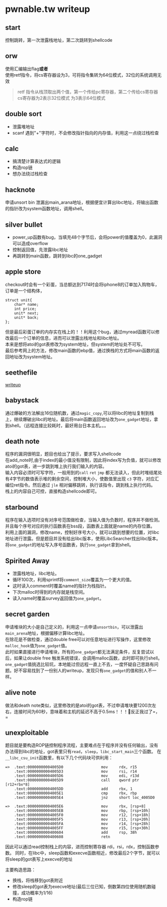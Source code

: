 pwnable.tw writeup
==================

## start  
控制跳转，第一次泄露栈地址，第二次跳转到shellcode

## orw
使用汇编输出flag**或者**  
使用retf指令，将cs寄存器设为3，可将指令集转为64位模式，32位的系统调用无效
>retf 指令从栈顶取出两个值，第一个传给pc寄存器，第二个传给cs寄存器  
>cs寄存器为2表示32位模式 为3表示64位模式

## double sort  
- 泄露堆地址
- scanf 遇到"+"字符时，不会修改指针指向的内存值，利用这一点绕过栈检查

## calc
- 搞清楚计算表达式的逻辑
- 构造rop链
- 想办法绕过栈检查

## hacknote
申请unsort bin 泄漏出main_arana地址，根据便宜计算出libc地址，将输出函数的指针改为system函数地址，调用shell。

## silver bullet
- power_up函数有bug，当填充48个字节后，会将power的值覆盖为0，此漏洞可以造成overflow
- 控制返回值，先泄露libc地址
- 再跳转到main函数，跳转到libc的one_gadget

## apple store
checkout时会有一个彩蛋，当总额达到7174时会将iphone8的订单加入购物车，订单是一个结构体， 

	struct unit{
		char* name;
		int price;
		unit* next;
		unit* back;
	};

但是最后彩蛋订单的内存实在栈上的！！利用这个bug，通过myread函数可以修改最后一个订单的信息，进而可以泄露出栈地址和libc地址。  
本来是想将atoi的got表修改为system地址，但system的地址处不可写。  
最后参考网上的方法，修改main函数的ebp值，通过换栈的方式将main函数的返回地址改为system地址。

## seethefile
[writeup](seethefile/README.md)  

## babystack
通过爆破的方法解出16位随机数，通过`magic_copy`,可以将libc的地址复制到栈上，继续爆破出libc的地址。最后将main函数返回地址改为`one_gadget`地址，拿到shell。（远程连接比较耗时，最好用台日本主机。。。

## death note
程序的漏洞很明显，题目也给出了提示，要求写入shellcode  
在add_note时,由于index的最小值没有限制，因此将index写为负值，就可以修改atoi的got表，进一步跳到堆上执行我们输入的内容。  
输入内容必须时可写字符，一般用到的`call` `ret` `jmp` 都无法读入，但此时堆结尾处有4字节的数值表示堆的剩余空间，控制堆大小，使数值里出现 `c3` 字符，对应汇编位ret指令。然后通过 `jle` 相对偏移跳转，执行该指令，跳到栈上执行代码。  
栈上的内容自己可控，直接构造shellcode即可。  

## starbound
程序在输入选项时没有对序号范围做检查，当输入值为负数时，程序并不做检测。并且每个序号对应的执行函数表在bss段，函数表上面就是name的内存位置。  
利用上面的漏洞，修改name，控制好序号大小，就可以跳到想要的位置，对libc地址进行泄露。但是题目并没有给出libc版本，使用LibcSearcher找出libc版本。将`one_gadget`的地址写入序号函数表，执行`one_gadget`拿到shell。  

## Spirited Away
- 泄露栈地址，libc地址。
- 循环100次，利用sprintf将`comment_size`覆盖为一个更大的值。
- 这时读入comment时覆盖name的指针为栈指针。
- 下次malloc时得到的内存就是栈空间。
- 读入name时覆盖survey返回值为`one_gadget`。

## secret garden
申请堆块的大小是自己定义的，利用这一点申请`unsortbin`，可以泄露出`main_arena`地址，根据偏移计算libc地址。  
在除花是不做检查，通过double free可以对任意地址进行写操作，这里修改`malloc_hook`值为`one_gadget`值。  
此时如果直接进行申请堆块，所有的`one_gadget`都无法满足条件，反复尝试以后，如果让double free 触发系统错误，会调用malloc函数，此时即可执行shell。  
`one_gadget`值挑选比较坑，本地能过但远程一直上不去，一度怀疑自己思路有问题。好不容易找到了一份别人的writeup，发现只有`one_gadget`的值和别人不一样。

## alive note
做法和death note类似，这里修改的是atoi的got表，不过申请堆块要1200次左右，连接时间为60秒，意味着和主机的延迟不高于0.5ms！！！🌚反正我过了=，=  

## unexploitable
题目就是要构造ROP链控制程序流程，主要难点在于程序并没有任何输出，没有办法得到libc的地址，got表里只有`read`，`sleep`，`libc_start_main`三个函数。
在`__libc_csu_init`函数里，有以下几个代码块可供利用：


	=>	.text:00000000004005D0                 mov     rdx, r15
		.text:00000000004005D3                 mov     rsi, r14
		.text:00000000004005D6                 mov     edi, r13d
		.text:00000000004005D9                 call    qword ptr [r12+rbx*8]
		.text:00000000004005DD                 add     rbx, 1
		.text:00000000004005E1                 cmp     rbx, rbp
		.text:00000000004005E4                 jnz     short loc_4005D0

	=>	.text:00000000004005E6                 mov     rbx, [rsp+8]
		.text:00000000004005EB                 mov     rbp, [rsp+10h]
		.text:00000000004005F0                 mov     r12, [rsp+18h]
		.text:00000000004005F5                 mov     r13, [rsp+20h]
		.text:00000000004005FA                 mov     r14, [rsp+28h]
		.text:00000000004005FF                 mov     r15, [rsp+30h]
		.text:0000000000400604                 add     rsp, 38h
		.text:0000000000400608                 retn

因此可以通过read控制栈上的内容，进而控制寄存器 rdi，rsi，rdx，控制函数参数。
同时，在libc中，sleep函数和execve函数相近，修改最后2个字节，就可以将sleep的got表写上execve的地址

主要构造思路：

- 换栈，将栈移到got表附近  
- 修改sleep的got表为execve地址(最后三位已知，倒数第四位使用随机数碰撞，成功概率为1/16)  
- 构造rop链  





